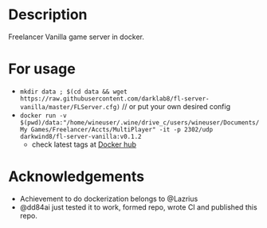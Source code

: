 # Description

Freelancer Vanilla game server in docker.

# For usage

- `mkdir data ; $(cd data && wget https://raw.githubusercontent.com/darklab8/fl-server-vanilla/master/FLServer.cfg)` // or put your own desired config
- `docker run -v $(pwd)/data:"/home/wineuser/.wine/drive_c/users/wineuser/Documents/My Games/Freelancer/Accts/MultiPlayer" -it -p 2302/udp darkwind8/fl-server-vanilla:v0.1.2`
    - check latest tags at [Docker hub](<https://hub.docker.com/r/darkwind8/fl-server-vanilla/tags>)

# Acknowledgements

- Achievement to do dockerization belongs to @Lazrius
- @dd84ai just tested it to work, formed repo, wrote CI and published this repo.
